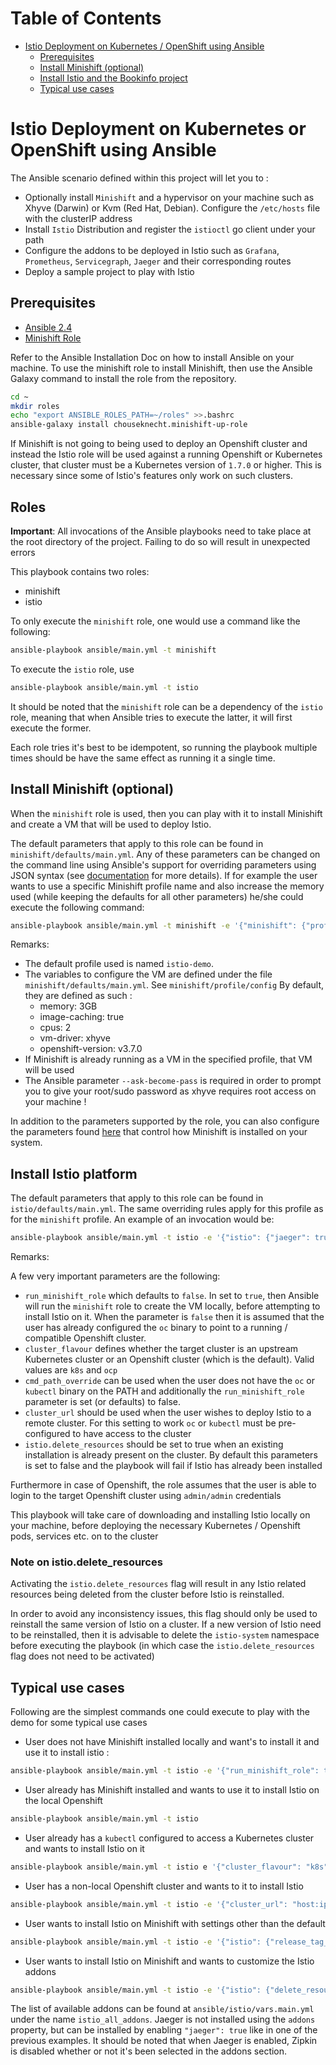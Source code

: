 Table of Contents
=================

   * [Istio Deployment on Kubernetes / OpenShift using Ansible](#istio-deployment-on-kubernetes-or-openshift-using-ansible)
      * [Prerequisites](#prerequisites)
      * [Install Minishift (optional)](#install-minishift-optional)
      * [Install Istio and the Bookinfo project](#install-istio-and-the-bookinfo-project)
      * [Typical use cases](#typical-use-cases)

# Istio Deployment on Kubernetes or OpenShift using Ansible

The Ansible scenario defined within this project will let you to : 

- Optionally install `Minishift` and a hypervisor on your machine such as Xhyve (Darwin) or Kvm (Red Hat, Debian). Configure the `/etc/hosts` file with the clusterIP address 
- Install `Istio` Distribution and register the `istioctl` go client under your path
- Configure the addons to be deployed in Istio such as `Grafana`, `Prometheus`, `Servicegraph`, `Jaeger` and their corresponding routes
- Deploy a sample project to play with Istio

## Prerequisites

- [Ansible 2.4](http://docs.ansible.com/ansible/latest/intro_installation.html)
- [Minishift Role](https://docs.ansible.com/ansible-container/openshift/minishift.html)

Refer to the Ansible Installation Doc on how to install Ansible on your machine.
To use the minishift role to install Minishift, then use the
Ansible Galaxy command to install the role from the repository. 

```bash
cd ~
mkdir roles
echo "export ANSIBLE_ROLES_PATH=~/roles" >>.bashrc
ansible-galaxy install chouseknecht.minishift-up-role
```

If Minishift is not going to being used to deploy an Openshift cluster and instead the Istio role will be used against a running Openshift or Kubernetes cluster, 
that cluster must be a Kubernetes version of `1.7.0` or higher. This is necessary since some of Istio's features only work on such clusters.

## Roles

**Important**: All invocations of the Ansible playbooks need to take place at the root directory of the project.
Failing to do so will result in unexpected errors 

This playbook contains two roles:
- minishift
- istio

To only execute the `minishift` role, one would use a command like the following:

 ```bash
 ansible-playbook ansible/main.yml -t minishift
 ```
 
 To execute the `istio` role, use
 
 ```bash
 ansible-playbook ansible/main.yml -t istio
 ```
 
It should be noted that the `minishift` role can be a dependency of the `istio` role, meaning that when Ansible tries to execute the latter,
it will first execute the former.

Each role tries it's best to be idempotent, so running the playbook multiple times should be have the same effect as running it a single time.   

## Install Minishift (optional)

When the `minishift` role is used, then you can play with it to install Minishift and create a VM that will be used to deploy Istio.

The default parameters that apply to this role can be found in `minishift/defaults/main.yml`. 
Any of these parameters can be changed on the command line using Ansible's support for overriding parameters using JSON syntax
(see [documentation](http://docs.ansible.com/ansible/latest/playbooks_variables.html#passing-variables-on-the-command-line) for more details).
If for example the user wants to use a specific Minishift profile name and also increase the memory used (while keeping the defaults for all other parameters)
he/she could execute the following command:

```bash
ansible-playbook ansible/main.yml -t minishift -e '{"minishift": {"profile": {"name": "test", "config": {"memory": "4GB"}}}}'
```

Remarks:


- The default profile used is named `istio-demo`.
- The variables to configure the VM are defined under the file `minishift/defaults/main.yml`. See `minishift/profile/config`
  By default, they are defined as such :
  - memory: 3GB
  - image-caching: true
  - cpus: 2
  - vm-driver: xhyve
  - openshift-version: v3.7.0
- If Minishift is already running as a VM in the specified profile, that VM will be used
- The Ansible parameter `--ask-become-pass` is required in order to prompt you to give your root/sudo password
  as xhyve requires root access on your machine ! 

In addition to the parameters supported by the role, you can also configure the parameters found [here](https://github.com/chouseknecht/minishift-up-role/blob/v1.0.11/defaults/main.yml)
that control how Minishift is installed on your system. 

## Install Istio platform

The default parameters that apply to this role can be found in `istio/defaults/main.yml`. The same overriding rules apply for this profile as for the `minishift` profile.
An example of an invocation would be:
```bash
ansible-playbook ansible/main.yml -t istio -e '{"istio": {"jaeger": true}}'
```

Remarks:

A few very important parameters are the following:
- `run_minishift_role` which defaults to `false`. In set to `true`, then Ansible will run the
`minishift` role to create the VM locally, before attempting to install Istio on it. When the parameter is `false` then 
it is assumed that the user has already configured the `oc` binary to point to a running / compatible Openshift cluster.
- `cluster_flavour` defines whether the target cluster is an upstream Kubernetes cluster or an Openshift cluster (which is the default). Valid values are `k8s` and `ocp`
- `cmd_path_override` can be used when the user does not have the `oc` or `kubectl` binary on the PATH and additionally the 
`run_minishift_role` parameter is set (or defaults) to false.
- `cluster_url` should be used when the user wishes to deploy Istio to a remote cluster. For this setting to work `oc` or `kubectl` must be pre-configured to have access to the cluster
- `istio.delete_resources` should be set to true when an existing installation is already present on the cluster. By default this parameters is set to false and the playbook will fail if Istio has already been installed

Furthermore in case of Openshift, the role assumes that the user is able to login to the target Openshift cluster using `admin/admin` credentials

This playbook will take care of downloading and installing Istio locally on your machine, before deploying the necessary Kubernetes / Openshift
pods, services etc. on to the cluster

### Note on istio.delete_resources

Activating the `istio.delete_resources` flag will result in any Istio related resources being deleted from the cluster before Istio is reinstalled.

In order to avoid any inconsistency issues, this flag should only be used to reinstall the same version of Istio on a cluster. If a new version
of Istio need to be reinstalled, then it is advisable to delete the `istio-system` namespace before executing the playbook (in which case the 
`istio.delete_resources` flag does not need to be activated)  

## Typical use cases

Following are the simplest commands one could execute to play with the demo for some typical use cases

- User does not have Minishift installed locally and want's to install it and use it to install istio :
```bash
ansible-playbook ansible/main.yml -t istio -e '{"run_minishift_role": true}'
```

- User already has Minishift installed and wants to use it to install Istio on the local Openshift
```bash
ansible-playbook ansible/main.yml -t istio
```

- User already has a `kubectl` configured to access a Kubernetes cluster and wants to install Istio on it 
```bash
ansible-playbook ansible/main.yml -t istio e '{"cluster_flavour": "k8s"}' 
```

- User has a non-local Openshift cluster and wants to it to install Istio
```bash
ansible-playbook ansible/main.yml -t istio -e '{"cluster_url": "host:ip"}'
```

- User wants to install Istio on Minishift with settings other than the default
```bash
ansible-playbook ansible/main.yml -t istio -e '{"istio": {"release_tag_name": "0.4.0", "auth": true, "jaeger": true, "delete_resources": true}}'
```

- User wants to install Istio on Minishift and wants to customize the Istio addons
```bash
ansible-playbook ansible/main.yml -t istio -e '{"istio": {"delete_resources": true, "addons": ["grafana", "prometheus"]}}'
```

The list of available addons can be found at `ansible/istio/vars.main.yml` under the name `istio_all_addons`.
Jaeger is not installed using the `addons` property, but can be installed by enabling `"jaeger": true` like in one of the previous examples.
It should be noted that when Jaeger is enabled, Zipkin is disabled whether or not it's been selected in the addons section.